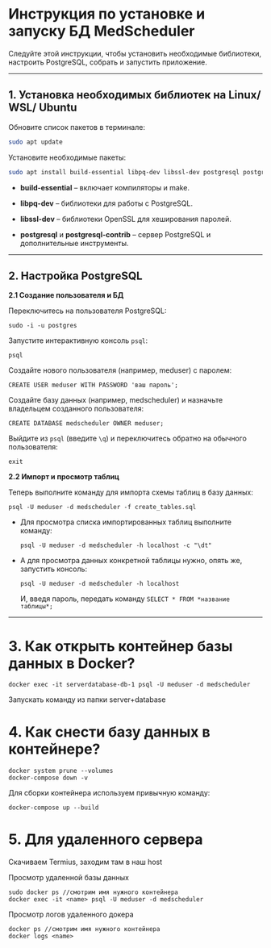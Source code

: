 # Инструкция по установке и запуску БД MedScheduler

Следуйте этой инструкции, чтобы установить необходимые библиотеки, настроить PostgreSQL, собрать и запустить приложение.

---

## 1. Установка необходимых библиотек на Linux/ WSL/ Ubuntu

Обновите список пакетов в терминале:
```bash
sudo apt update
```

Установите необходимые пакеты:
```bash
sudo apt install build-essential libpq-dev libssl-dev postgresql postgresql-contrib
```
* **build-essential** – включает компиляторы и make.
    
* **libpq-dev** – библиотеки для работы с PostgreSQL.
    
* **libssl-dev** – библиотеки OpenSSL для хеширования паролей.
    
* **postgresql** и **postgresql-contrib** – сервер PostgreSQL и дополнительные инструменты.

---
## 2. Настройка PostgreSQL

**2.1 Cоздание пользователя и БД**

  Переключитесь на пользователя PostgreSQL:
  ```
  sudo -i -u postgres
  ```
  
  Запустите интерактивную консоль ```psql```:
  ```
  psql
  ```
  
  Создайте нового пользователя (например, meduser) с паролем:
  ```
  CREATE USER meduser WITH PASSWORD 'ваш пароль';
  ```
  
  Создайте базу данных (например, medscheduler) и назначьте владельцем созданного пользователя:
  ```
  CREATE DATABASE medscheduler OWNER meduser;
  ```
  
  Выйдите из ```psql``` (введите ```\q```) и переключитесь обратно на обычного пользователя:
  ```
  exit
  ```

**2.2 Импорт и просмотр таблиц**

Теперь выполните команду для импорта схемы таблиц в базу данных:
```
psql -U meduser -d medscheduler -f create_tables.sql
```

* Для просмотра списка импортированных таблиц выполните команду:
  ```
  psql -U meduser -d medscheduler -h localhost -c "\dt"
  ```

* А для просмотра данных конкретной таблицы нужно, опять же, запустить консоль:
  ```
  psql -U meduser -d medscheduler -h localhost
  ```
  
  И, введя пароль, передать команду ```SELECT * FROM *название таблицы*;```

---
# 3. Как открыть контейнер базы данных в Docker?
```
docker exec -it serverdatabase-db-1 psql -U meduser -d medscheduler
```
Запускать команду из папки server+database

# 4. Как снести базу данных в контейнере?
```
docker system prune --volumes 
docker-compose down -v
```

Для сборки контейнера используем привычную команду:
```
docker-compose up --build
```

# 5. Для удаленного сервера

Скачиваем Termius, заходим там в наш host

Просмотр удаленной базы данных

```
sudo docker ps //смотрим имя нужного контейнера
docker exec -it <name> psql -U meduser -d medscheduler

```

Просмотр логов удаленного докера
```
docker ps //смотрим имя нужного контейнера
docker logs <name>
```